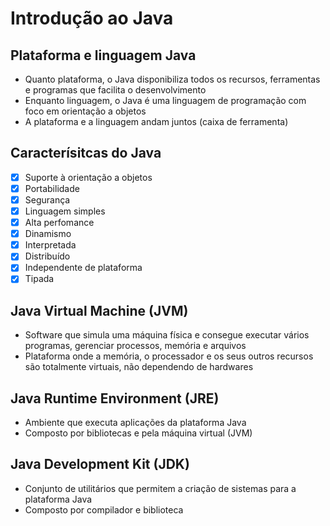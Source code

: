 # Introdução ao Java
## Plataforma e linguagem Java
- Quanto plataforma, o Java disponibiliza todos os recursos, ferramentas e programas que facilita o desenvolvimento
- Enquanto linguagem, o Java é uma linguagem de programação com foco em orientação a objetos
- A plataforma e a linguagem andam juntos (caixa de ferramenta)

## Caracterísitcas do Java
- [x] Suporte à orientação a objetos
- [x] Portabilidade
- [x] Segurança
- [x] Linguagem simples
- [x] Alta perfomance
- [x] Dinamismo
- [x] Interpretada
- [x] Distribuído
- [x] Independente de plataforma
- [x] Tipada

## Java Virtual Machine (JVM)
- Software que simula uma máquina física e consegue executar vários programas, gerenciar processos, memória e arquivos
- Plataforma onde a memória, o processador e os seus outros recursos são totalmente virtuais, não dependendo de hardwares

## Java Runtime Environment (JRE)
- Ambiente que executa aplicações da plataforma Java
- Composto por bibliotecas e pela máquina virtual (JVM)

## Java Development Kit (JDK)
- Conjunto de utilitários que permitem a criação de sistemas para a plataforma Java
- Composto por compilador e biblioteca